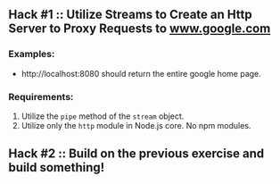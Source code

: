 ## Hack #1 :: Utilize Streams to Create an Http Server to Proxy Requests to www.google.com

### Examples:

- http://localhost:8080 should return the entire google home page.

### Requirements:

1. Utilize the `pipe` method of the `stream` object.
2. Utilize only the `http` module in Node.js core. No npm modules.


## Hack #2 :: Build on the previous exercise and build something!